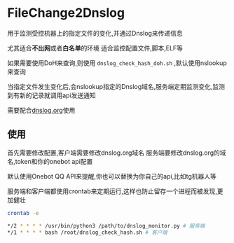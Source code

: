 # FileChange2Dnslog

用于监测受控机器上的指定文件的变化,并通过Dnslog来传递信息

尤其适合**不出网**或者**白名单**的环境
适合监控配置文件,脚本,ELF等

如果需要使用DoH来查询,则使用 `dnslog_check_hash_doh.sh` ,默认使用nslookup来查询

当指定文件发生变化后,会nslookup指定的Dnslog域名,服务端定期监测变化,监测到有新的记录就调用api发送通知

需要配合[dnslog.org](https://dnslog.org)使用

## 使用
首先需要修改配置,客户端需要修改dnslog.org域名
服务端要修改dnslog.org的域名,token和你的onebot api配置

默认使用Onebot QQ API来提醒,你也可以替换为你自己的api,比如tg机器人等

服务端和客户端都使用crontab来定期运行,这样也防止留存一个进程而被发现,更加健壮
```bash
crontab -e

*/2 * * * * /usr/bin/python3 /path/to/dnslog_monitor.py # 服务端
*/1 * * * * bash /root/dnslog_check_hash.sh # 客户端
```
